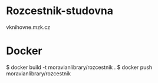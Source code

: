 # Rozcestnik-studovna
vknihovne.mzk.cz

# Docker 
$ docker build -t moravianlibrary/rozcestnik .
$ docker push moravianlibrary/rozcestnik


